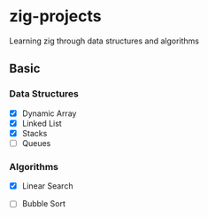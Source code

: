 # zig-projects

Learning zig through data structures and algorithms

## Basic

### Data Structures

- [x] Dynamic Array
- [x] Linked List
- [x] Stacks
- [ ] Queues

### Algorithms

- [x] Linear Search
- [ ] Bubble Sort

